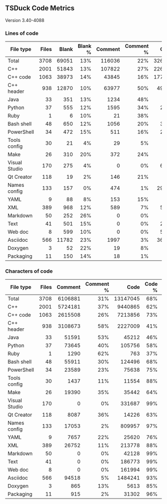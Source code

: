 ## TSDuck Code Metrics

Version 3.40-4088

### Lines of code

| File type     |     Files |     Blank |   Blank % |   Comment | Comment % |      Code |    Code % |     Total |
| ------------- | --------: | --------: | --------: | --------: | --------: | --------: | --------: | --------: |
| Total         |      3708 |     69051 |       13% |    116036 |       22% |    326315 |       63% |    511402 |
| C++           |      2001 |     51843 |       13% |    107822 |       27% |    226833 |       58% |    386498 |
| C++ code      |      1063 |     38973 |       14% |     43845 |       16% |    177309 |       68% |    260127 |
| C++ header    |       938 |     12870 |       10% |     63977 |       50% |     49524 |       39% |    126371 |
| Java          |        33 |       351 |       13% |      1234 |       48% |       981 |       38% |      2566 |
| Python        |        37 |       555 |       12% |      1595 |       34% |      2439 |       53% |      4589 |
| Ruby          |         1 |         6 |       10% |        21 |       38% |        28 |       50% |        55 |
| Bash shell    |        48 |       650 |       12% |      1056 |       20% |      3337 |       66% |      5043 |
| PowerShell    |        34 |       472 |       15% |       511 |       16% |      2081 |       67% |      3064 |
| Tools config  |        30 |        21 |        4% |        29 |        5% |       445 |       89% |       495 |
| Make          |        26 |       310 |       20% |       372 |       24% |       810 |       54% |      1492 |
| Visual Studio |       170 |       275 |        4% |         0 |        0% |      6399 |       95% |      6674 |
| Qt Creator    |       118 |        19 |        2% |       146 |       21% |       501 |       75% |       666 |
| Names config  |       133 |       157 |        0% |       474 |        1% |     29746 |       97% |     30377 |
| YAML          |         9 |        88 |        8% |       153 |       15% |       745 |       75% |       986 |
| XML           |       389 |       968 |       12% |       589 |        7% |      5993 |       79% |      7550 |
| Markdown      |        50 |       252 |       26% |         0 |        0% |       706 |       73% |       958 |
| Text          |        41 |       501 |       15% |         0 |        0% |      2825 |       84% |      3326 |
| Web doc       |         8 |       599 |       10% |         0 |        0% |      5029 |       89% |      5628 |
| Asciidoc      |       566 |     11782 |       23% |      1997 |        3% |     36419 |       72% |     50198 |
| Doxygen       |         3 |        52 |       22% |        19 |        8% |       162 |       69% |       233 |
| Packaging     |        11 |       150 |       14% |        18 |        1% |       836 |       83% |      1004 |

### Characters of code

| File type     |     Files |   Comment | Comment % |      Code |    Code % |     Total |
| ------------- | --------: | --------: | --------: | --------: | --------: | --------: |
| Total         |      3708 |   6106881 |       31% |  13147045 |       68% |  19323018 |
| C++           |      2001 |   5724181 |       37% |   9440865 |       62% |  15216889 |
| C++ code      |      1063 |   2615508 |       26% |   7213856 |       73% |   9868337 |
| C++ header    |       938 |   3108673 |       58% |   2227009 |       41% |   5348552 |
| Java          |        33 |     51591 |       53% |     45212 |       46% |     97154 |
| Python        |        37 |     73645 |       40% |    105756 |       58% |    179980 |
| Ruby          |         1 |      1290 |       62% |       763 |       37% |      2059 |
| Bash shell    |        48 |     55911 |       30% |    124496 |       68% |    181057 |
| PowerShell    |        34 |     23589 |       23% |     75638 |       75% |     99699 |
| Tools config  |        30 |      1437 |       11% |     11554 |       88% |     13012 |
| Make          |        26 |     19390 |       35% |     35442 |       64% |     55142 |
| Visual Studio |       170 |         0 |        0% |    331687 |       99% |    331978 |
| Qt Creator    |       118 |      8087 |       36% |     14226 |       63% |     22332 |
| Names config  |       133 |     17053 |        2% |    809957 |       97% |    827167 |
| YAML          |         9 |      7657 |       22% |     25620 |       76% |     33365 |
| XML           |       389 |     26752 |       11% |    213778 |       88% |    241498 |
| Markdown      |        50 |         0 |        0% |     42128 |       99% |     42380 |
| Text          |        41 |         0 |        0% |    186773 |       99% |    187275 |
| Web doc       |         8 |         0 |        0% |    161994 |       99% |    162593 |
| Asciidoc      |       566 |     94518 |        5% |   1484241 |       93% |   1590541 |
| Doxygen       |         3 |       865 |       13% |      5613 |       85% |      6530 |
| Packaging     |        11 |       915 |        2% |     31302 |       96% |     32367 |
